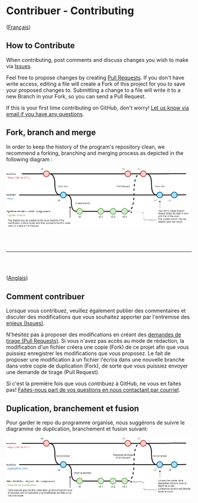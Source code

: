 
#  Contribuer - Contributing

([Français](#comment-contribuer))

## How to Contribute

When contributing, post comments and discuss changes you wish to make via [Issues](https://github.com/VilledeMontreal/repository-template/issues).

Feel free to propose changes by creating [Pull Requests](https://github.com/VilledeMontreal/repository-template/pulls). If you don't have write access, editing a file will create a Fork of this project for you to save your proposed changes to. Submitting a change to a file will write it to a new Branch in your Fork, so you can send a Pull Request.

If this is your first time contributing on GitHub, don't worry! [Let us know via email if you have any questions](mailto:<your-email>&subject=<project-name>).

## Fork, branch and merge

In order to keep the history of the program's repository clean, we recommend a forking, branching and merging process as depicted in the following diagram :  

![Fork, branch and merge](MeC%20MAJ%20GitHub-En.png)

&nbsp;  
&nbsp;  
______________________

&nbsp;  
&nbsp;  


([Anglais](#how-to-contribute))

## Comment contribuer

Lorsque vous contribuez, veuillez également publier des commentaires et discuter des modifications que vous souhaitez apporter par l'entremise des [enjeux (Issues)](https://github.com/VilledeMontreal/repository-template/issues).

N'hésitez pas à proposer des modifications en créant des [demandes de tirage (Pull Requests)](https://github.com/VilledeMontreal/repository-template/pulls). Si vous n'avez pas accès au mode de rédaction, la modification d'un fichier créera une copie (Fork) de ce projet afin que vous puissiez enregistrer les modifications que vous proposez. Le fait de proposer une modification à un fichier l'écrira dans une nouvelle branche dans votre copie de duplication (Fork), de sorte que vous puissiez envoyer une demande de tirage (Pull Request).

Si c'est la première fois que vous contribuez à GitHub, ne vous en faites pas! [Faites-nous part de vos questions en nous contactant par courriel](mailto:<votre-courriel>&subject=<votre-projet>).

## Duplication, branchement et fusion

Pour garder le repo du programme organisé, nous suggérons de suivre le diagramme de duplication, branchement et fusion suivant:  

![Duplication, branchement et fusion](MeC%20MAJ%20GitHub.png)




